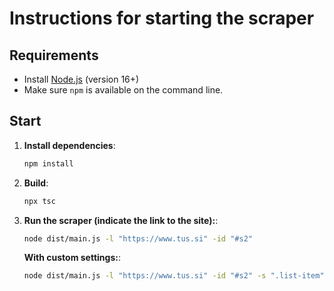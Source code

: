 # Instructions for starting the scraper

## Requirements

- Install [Node.js](https://nodejs.org/) (version 16+)
- Make sure `npm` is available on the command line.

## Start

1. **Install dependencies**:
   ```bash
   npm install
   ```
1. **Build**:
   ```bash
   npx tsc
   ```
1. **Run the scraper (indicate the link to the site):**:
   ```bash
   node dist/main.js -l "https://www.tus.si" -id "#s2"
   ```
   **With custom settings:**:
   ```bash
   node dist/main.js -l "https://www.tus.si" -id "#s2" -s ".list-item" -t "h3 a" -d "p time" -p "a.pdf" -o "catalogs_output"
   ```
